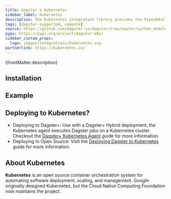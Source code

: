 ```yaml
---
title: Dagster & Kubernetes
sidebar_label: Kubernetes
description: The Kubernetes integration library provides the PipesK8sClient resource, enabling you to launch Kubernetes pods and execute external code directly from Dagster assets and ops. This integration allows you to pass parameters to Kubernetes pods while Dagster receives real-time events, such as logs, asset checks, and asset materializations, from the initiated jobs. With minimal code changes required on the job side, this integration is both efficient and easy to implement.
tags: [dagster-supported, compute]
source: https://github.com/dagster-io/dagster/tree/master/python_modules/libraries/dagster-k8s
pypi: https://pypi.org/project/dagster-k8s/
sidebar_custom_props:
  logo: images/integrations/kubernetes.svg
partnerlink: https://kubernetes.io/
---
```


<p>{frontMatter.description}</p>

## Installation

<PackageInstallInstructions packageName="dagster-k8s" />

## Example

<CodeExample path="docs_snippets/docs_snippets/integrations/kubernetes.py" language="python" />

## Deploying to Kubernetes?

- Deploying to Dagster+: Use with a Dagster+ Hybrid deployment, the Kubernetes agent executes Dagster jobs on a Kubernetes cluster. Checkout the [Dagster+ Kubernetes Agent](https://docs.dagster.io/dagster-plus/deployment/deployment-types/hybrid/kubernetes/) guide for more information.
- Deploying to Open Source: Visit the [Deploying Dagster to Kubernetes](https://docs.dagster.io/guides/deploy/deployment-options/kubernetes/) guide for more information.

## About Kubernetes

**Kubernetes** is an open source container orchestration system for automating software deployment, scaling, and management. Google originally designed Kubernetes, but the Cloud Native Computing Foundation now maintains the project.

